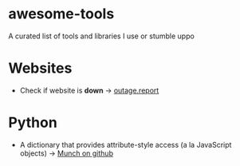 # awesome-tools
A curated list of tools and libraries I use or stumble uppo

# Websites

* Check if website is **down** -> [outage.report](https://outage.report/)

# Python

* A dictionary that provides attribute-style access (a la JavaScript objects) -> [Munch on github](http://github.com/Infinidat/munch)
